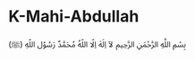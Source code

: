 # K-Mahi-Abdullah
بِسْمِ اللَّهِ الرَّحْمَنِ الرَّحِيم
لآ اِلَهَ اِلّا اللّهُ مُحَمَّدٌ رَسُوُل اللّهِ (ﷺ)
